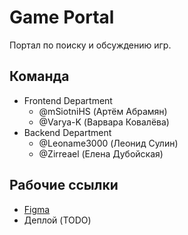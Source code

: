 # Game Portal

Портал по поиску и обсуждению игр.

## Команда

- Frontend Department
	- @mSiotniHS (Артём Абрамян)
	- @Varya-K (Варвара Ковалёва)
- Backend Department
	- @Leoname3000 (Леонид Сулин)
	- @Zirreael (Елена Дубойская)

## Рабочие ссылки

- [Figma](https://www.figma.com/file/xOi0oymO3lqI47KNTr5I3C/Team-%233?node-id=0-1&t=YQdwbdjoQfScT6fU-0)
- Деплой (TODO)
